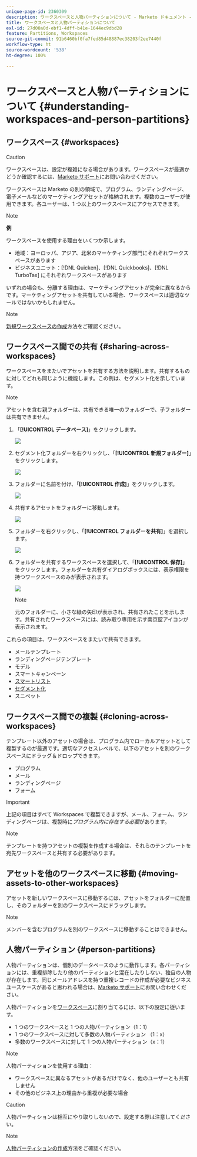 ```yaml
---
unique-page-id: 2360309
description: ワークスペースと人物パーティションについて - Marketo ドキュメント - 製品ドキュメント
title: ワークスペースと人物パーティションについて
exl-id: 27d00a0d-ebf1-4dff-b41e-1644ec9dbd28
feature: Partitions, Workspaces
source-git-commit: 91b6460bf0fa7fed85d48887ec38203f2ee7440f
workflow-type: ht
source-wordcount: '538'
ht-degree: 100%

---
```


# ワークスペースと人物パーティションについて {#understanding-workspaces-and-person-partitions}

## ワークスペース {#workspaces}

>[!CAUTION]
>
>ワークスペースは、設定が複雑になる場合があります。ワークスペースが最適かどうか確認するには、[Marketo サポート](https://nation.marketo.com/t5/Support/ct-p/Support)にお問い合わせください。

ワークスペースは Marketo の別の領域で、プログラム、ランディングページ、電子メールなどのマーケティングアセットが格納されます。複数のユーザーが使用できます。各ユーザーは、1 つ以上のワークスペースにアクセスできます。

>[!NOTE]
>
>**例**
>
>ワークスペースを使用する理由をいくつか示します。
>
>* 地域：ヨーロッパ、アジア、北米のマーケティング部門にそれぞれワークスペースがあります
>* ビジネスユニット：[!DNL Quicken]、[!DNL Quickbooks]、[!DNL TurboTax] にそれぞれワークスペースがあります
>
>いずれの場合も、分離する理由は、マーケティングアセットが完全に異なるからです。マーケティングアセットを共有している場合、ワークスペースは適切なツールではないかもしれません。

>[!NOTE]
>
>[新規ワークスペースの作成](/help/marketo/product-docs/administration/workspaces-and-person-partitions/create-a-new-workspace.md)方法をご確認ください。

## ワークスペース間での共有 {#sharing-across-workspaces}

ワークスペースをまたいでアセットを共有する方法を説明します。共有するものに対してどれも同じように機能します。この例は、セグメント化を示しています。

>[!NOTE]
>
>アセットを含む親フォルダーは、共有できる唯一のフォルダーで、子フォルダーは共有できません。

1. 「**[!UICONTROL データベース]**」をクリックします。

   ![](assets/understanding-workspaces-and-person-partitions-1.png)

1. セグメント化フォルダーを右クリックし、「**[!UICONTROL 新規フォルダー]**」をクリックします。

   ![](assets/understanding-workspaces-and-person-partitions-2.png)

1. フォルダーに名前を付け、「**[!UICONTROL 作成]**」をクリックします。

   ![](assets/understanding-workspaces-and-person-partitions-3.png)

1. 共有するアセットをフォルダーに移動します。

   ![](assets/understanding-workspaces-and-person-partitions-4.png)

1. フォルダーを右クリックし、「**[!UICONTROL フォルダーを共有]**」を選択します。

   ![](assets/understanding-workspaces-and-person-partitions-5.png)

1. フォルダーを共有するワークスペースを選択して、「**[!UICONTROL 保存]**」をクリックします。フォルダーを共有ダイアログボックスには、表示権限を持つワークスペースのみが表示されます。

   ![](assets/understanding-workspaces-and-person-partitions-6.png)

   >[!NOTE]
   >
   >元のフォルダーに、小さな緑の矢印が表示され、共有されたことを示します。共有されたワークスペースには、読み取り専用を示す南京錠アイコンが表示されます。

これらの項目は、ワークスペースをまたいで共有できます。

* メールテンプレート
* ランディングページテンプレート
* モデル
* スマートキャンペーン
* [スマートリスト](/help/marketo/product-docs/core-marketo-concepts/smart-lists-and-static-lists/using-smart-lists/reference-a-list-or-smart-list-across-workspaces.md)
* [セグメント化](/help/marketo/product-docs/administration/workspaces-and-person-partitions/share-segmentations-across-workspaces-and-partitions.md)
* スニペット

## ワークスペース間での複製 {#cloning-across-workspaces}

テンプレート以外のアセットの場合は、プログラム内でローカルアセットとして複製するのが最適です。適切なアクセスレベルで、以下のアセットを別のワークスペースにドラッグ＆ドロップできます。

* プログラム
* メール
* ランディングページ
* フォーム

>[!IMPORTANT]
>
>上記の項目はすべて Workspaces で複製できますが、メール、フォーム、ランディングページは、複製時に&#x200B;_プログラム内に存在する必要_&#x200B;があります。

>[!NOTE]
>
>テンプレートを持つアセットの複製を作成する場合は、それらのテンプレートを宛先ワークスペースと共有する必要があります。

## アセットを他のワークスペースに移動 {#moving-assets-to-other-workspaces}

アセットを新しいワークスペースに移動するには、アセットをフォルダーに配置し、そのフォルダーを別のワークスペースにドラッグします。

>[!NOTE]
>
>メンバーを含むプログラムを別のワークスペースに移動することはできません。

## 人物パーティション {#person-partitions}

人物パーティションは、個別のデータベースのように動作します。各パーティションには、重複排除したり他のパーティションと混在したりしない、独自の人物が存在します。同じメールアドレスを持つ重複レコードの作成が必要なビジネスユースケースがあると思われる場合は、[Marketo サポート](https://nation.marketo.com/t5/Support/ct-p/Support)にお問い合わせください。

人物パーティションを[ワークスペース](create-a-new-workspace.md)に割り当てるには、以下の設定に従います。

* 1 つのワークスペースと 1 つの人物パーティション（1：1）
* 1 つのワークスペースに対して多数の人物パーティション （1：x）
* 多数のワークスペースに対して 1 つの人物パーティション（x：1）

>[!NOTE]
>
>人物パーティションを使用する理由：
>
>* ワークスペースに異なるアセットがあるだけでなく、他のユーザーとも共有しません
>* その他のビジネス上の理由から重複が必要な場合

>[!CAUTION]
>
>人物パーティションは相互にやり取りしないので、設定する際は注意してください。

>[!NOTE]
>
>[人物パーティションの作成](/help/marketo/product-docs/administration/workspaces-and-person-partitions/create-a-person-partition.md)方法をご確認ください。
